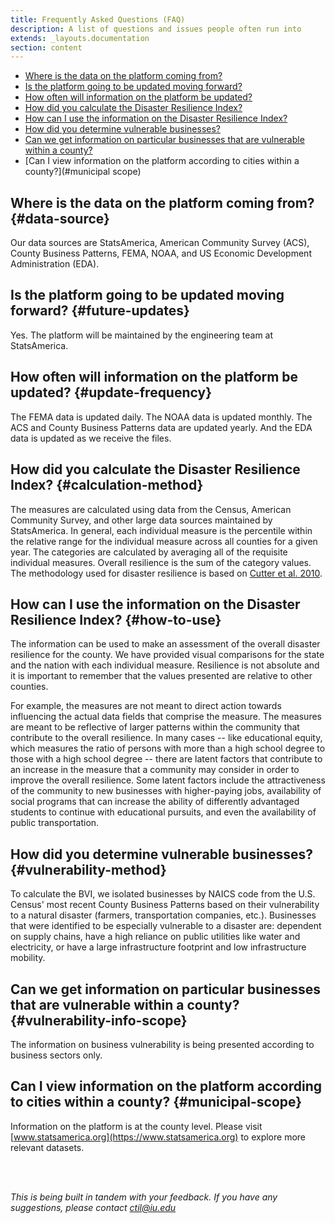 ```yaml
---
title: Frequently Asked Questions (FAQ)
description: A list of questions and issues people often run into
extends: _layouts.documentation
section: content
---
```



- [Where is the data on the platform coming from?](#data-source)
- [Is the platform going to be updated moving forward?](#future-updates)
- [How often will information on the platform be updated?](#update-frequency)
- [How did you calculate the Disaster Resilience Index?](#calculation-method)
- [How can I use the information on the Disaster Resilience Index?](#how-to-use)
- [How did you determine vulnerable businesses?](#vulnerability-method)
- [Can we get information on particular businesses that are vulnerable within a county?](#vulnerability-info-scope)
- [Can I view information on the platform according to cities within a county?](#municipal scope)


## Where is the data on the platform coming from? {#data-source}
Our data sources are StatsAmerica, American Community Survey (ACS), County Business Patterns, FEMA, NOAA, and US Economic Development Administration (EDA).

## Is the platform going to be updated moving forward? {#future-updates}
Yes. The platform will be maintained by the engineering team at StatsAmerica.

## How often will information on the platform be updated? {#update-frequency}
The FEMA data is updated daily. The NOAA data is updated monthly. The ACS and County Business Patterns data are updated yearly. And the EDA data is updated as we receive the files.  

## How did you calculate the Disaster Resilience Index? {#calculation-method}
The measures are calculated using data from the Census, American Community Survey, and other large data sources maintained by StatsAmerica. In general, each individual measure is the percentile within the relative range for the individual measure across all counties for a given year. The categories are calculated by averaging all of the requisite individual measures. Overall resilience is the sum of the category values. The methodology used for disaster resilience is based on [Cutter et al. 2010](http://resiliencesystem.com/sites/default/files/Cutter_jhsem.2010.7.1.1732.pdf). 

## How can I use the information on the Disaster Resilience Index? {#how-to-use}
The information can be used to make an assessment of the overall disaster resilience for the county. We have provided visual comparisons for the state and the nation with each individual measure. Resilience is not absolute and it is important to remember that the values presented are relative to other counties.

For example, the measures are not meant to direct action towards influencing the actual data fields that comprise the measure. The measures are meant to be reflective of larger patterns within the community that contribute to the overall resilience. In many cases -- like educational equity, which measures the ratio of persons with more than a high school degree to those with a high school degree -- there are latent factors that contribute to an increase in the measure that a community may consider in order to improve the overall resilience. Some latent factors include the attractiveness of the community to new businesses with higher-paying jobs, availability of social programs that can increase the ability of differently advantaged students to continue with educational pursuits, and even the availability of public transportation.

## How did you determine vulnerable businesses? {#vulnerability-method}
To calculate the BVI, we isolated businesses by NAICS code from the U.S. Census' most recent County Business Patterns based on their vulnerability to a natural disaster (farmers, transportation companies, etc.). Businesses that were identified to be especially vulnerable to a disaster are: dependent on supply chains, have a high reliance on public utilities like water and electricity, or have a large infrastructure footprint and low infrastructure mobility.

## Can we get information on particular businesses that are vulnerable within a county? {#vulnerability-info-scope}
The information on business vulnerability is being presented according to business sectors only. 

## Can I view information on the platform according to cities within a county? {#municipal-scope}
Information on the platform is at the county level. Please visit [www.statsamerica.org](https://www.statsamerica.org) to explore more relevant datasets.

<br/><br/>

_This is being built in tandem with your feedback. If you have any suggestions, please contact 
[ctil@iu.edu](ctil@iu.edu)_